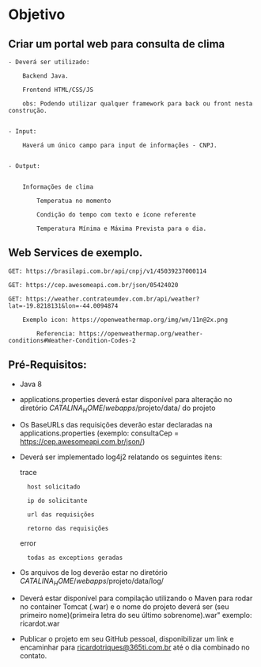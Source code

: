 # Objetivo

  

## Criar um portal web para consulta de clima 

  

	- Deverá ser utilizado:  

		Backend Java. 

		Frontend HTML/CSS/JS 

		obs: Podendo utilizar qualquer framework para back ou front nesta construção. 

  
	- Input: 

		Haverá um único campo para input de informações - CNPJ. 


	- Output: 
 

		Informações de clima 

			Temperatua no momento 

			Condição do tempo com texto e ícone referente 

			Temperatura Mínima e Máxima Prevista para o dia. 

  

				 

  

## Web Services de exemplo. 

  

	GET: https://brasilapi.com.br/api/cnpj/v1/45039237000114 

	GET: https://cep.awesomeapi.com.br/json/05424020 

	GET: https://weather.contrateumdev.com.br/api/weather?lat=-19.8218131&lon=-44.0094874 

		Exemplo icon: https://openweathermap.org/img/wn/11n@2x.png 

			Referencia: https://openweathermap.org/weather-conditions#Weather-Condition-Codes-2 

  

  

## Pré-Requisitos: 

- Java 8 

- applications.properties deverá estar disponível para alteração no diretório $CATALINA_HOME/webapps/$projeto/data/ do projeto 

- Os BaseURLs das requisições deverão estar declaradas na applications.properties (exemplo: consultaCep = https://cep.awesomeapi.com.br/json/) 

- Deverá ser implementado log4j2 relatando os seguintes itens: 

  trace 

		host solicitado 

		ip do solicitante 

		url das requisições 

		retorno das requisições 


	error 

		todas as exceptions geradas 

  

- Os arquivos de log deverão estar no diretório $CATALINA_HOME/webapps/$projeto/data/log/ 

  

- Deverá estar disponível para compilação utilizando o Maven para rodar no container Tomcat (.war) e o nome do projeto deverá ser (seu primeiro nome)(primeira letra do seu último sobrenome).war" exemplo: ricardot.war 

  

- Publicar o projeto em seu GitHub pessoal, disponibilizar um link e encaminhar para ricardotriques@365ti.com.br até o dia combinado no contato.
